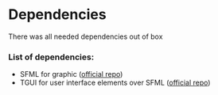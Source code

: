 # Dependencies

There was all needed dependencies out of box

### List of dependencies:
- SFML for graphic ([official repo](https://github.com/SFML/SFML))
- TGUI for user interface elements over SFML ([official repo](https://github.com/texus/TGUI))
